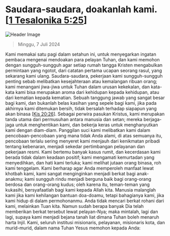 
# Saudara-saudara, doakanlah kami. [[1 Tesalonika 5:25](http://alkitab.sabda.org/?1%20Tesalonika%205:25)]

![Header Image](https://alkitab.app/slice/sunrise.jpg)

> Minggu, 7 Juli 2024

Kami memakai satu pagi dalam setahun ini, untuk menyegarkan ingatan pembaca mengenai mendoakan para pelayan Tuhan, dan kami memohon dengan sungguh-sungguh agar setiap rumah tangga Kristen mengabulkan permintaan yang ngotot, dari catatan pertama ucapan seorang rasul, yang sekarang kami ulang. Saudara-saudara, pekerjaan kami sungguh-sungguh penting sebab melibatkan kesejahteraan atau kemalangan ribuan orang; kami menangani jiwa-jiwa untuk Tuhan dalam urusan kekekalan, dan kata-kata kami bisa merupakan aroma dari kehidupan kepada kehidupan, atau dari kematian kepada kematian. Sebuah tanggung jawab yang sangat besar bagi kami, dan bukanlah belas kasihan yang sepele bagi kami, jika pada akhirnya kami ditemukan bersih, tidak bersalah terhadap siapapun yang akan binasa [[Kis 20:26](http://alkitab.sabda.org/?Kis%2020:26)]. Sebagai perwira pasukan Kristus, kami merupakan tanda utama dari permusuhan antara manusia dan setan; mereka berjaga-jaga untuk menghentikan kami, dan bekerja keras untuk menghanyutkan kami dengan diam-diam. Panggilan suci kami melibatkan kami dalam pencobaan-pencobaan yang mana tidak Anda alami, di atas semuanya itu, pencobaan terlalu sering menyeret kami menjauh dari kenikmatan pribadi tentang kebenaran, menjadi sekedar pertimbangan pelayanan dan pekerjaan resmi. Kami bertemu banyak kasus rumit, dan kecerdasan kami berada tidak dalam keadaan positif; kami mengamati kemurtadan yang menyedihkan, dan hati kami terluka; kami melihat jutaan orang binasa, roh kami tenggelam. Kami berharap agar Anda memperoleh manfaat lewat khotbah kami, kami sangat menginginkan menjadi berkat bagi anak-anakmu; kami sungguh rindu menjadi berguna baik bagi orang-orang berdosa dan orang-orang kudus; oleh karena itu, teman-teman yang kukasihi, bersyafaatlah bagi kami kepada Allah kita. Manusia malanglah kami jika kami kehilangan bantuan doa-doamu, tetapi bahagianya kami, jika kami hidup di dalam permohonanmu. Anda tidak mencari berkat rohani dari kami, melainkan Tuan kita. Namun sudah berapa banyak Dia telah memberikan berkat tersebut lewat pelayan-Nya; maka mintalah, lagi dan lagi, supaya kami menjadi bejana tanah liat dimana Tuhan boleh menaruh harta Injil. Kami, seluruh institusi misionaris, pelayanan, misionaris kota, dan murid-murid, dalam nama Tuhan Yesus memohon kepada Anda:
    